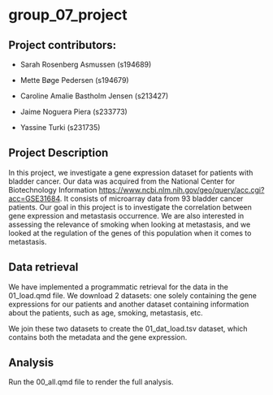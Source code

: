# group_07_project

## Project contributors:

-   Sarah Rosenberg Asmussen (s194689)

-   Mette Bøge Pedersen (s194679)

-   Caroline Amalie Bastholm Jensen (s213427)

-   Jaime Noguera Piera (s233773)

-   Yassine Turki (s231735)

## Project Description

In this project, we investigate a gene expression dataset for patients with bladder cancer. Our data was acquired from the National Center for Biotechnology Information <https://www.ncbi.nlm.nih.gov/geo/query/acc.cgi?acc=GSE31684>. It consists of microarray data from 93 bladder cancer patients. Our goal in this project is to investigate the correlation between gene expression and metastasis occurrence. We are also interested in assessing the relevance of smoking when looking at metastasis, and we looked at the regulation of the genes of this population when it comes to metastasis.

## Data retrieval

We have implemented a programmatic retrieval for the data in the 01_load.qmd file. We download 2 datasets: one solely containing the gene expressions for our patients and another dataset containing information about the patients, such as age, smoking, metastasis, etc.

We join these two datasets to create the 01_dat_load.tsv dataset, which contains both the metadata and the gene expression.

## Analysis

Run the 00_all.qmd file to render the full analysis.
